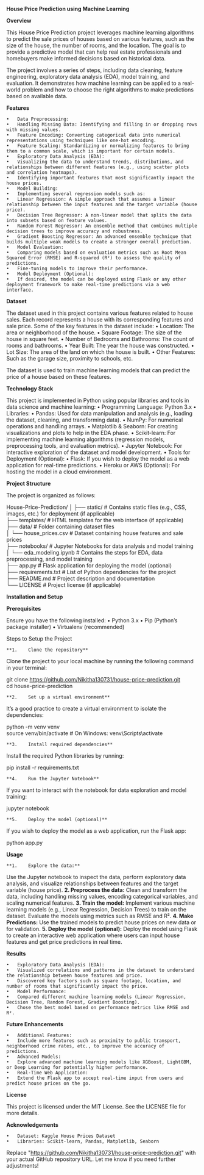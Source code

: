
**House Price Prediction using Machine Learning**

**Overview**

This House Price Prediction project leverages machine learning algorithms to predict the sale prices of houses based on various features, such as the size of the house, the number of rooms, and the location. The goal is to provide a predictive model that can help real estate professionals and homebuyers make informed decisions based on historical data.

The project involves a series of steps, including data cleaning, feature engineering, exploratory data analysis (EDA), model training, and evaluation. It demonstrates how machine learning can be applied to a real-world problem and how to choose the right algorithms to make predictions based on available data.

**Features**

	•	Data Preprocessing:
	•	Handling Missing Data: Identifying and filling in or dropping rows with missing values.
	•	Feature Encoding: Converting categorical data into numerical representations using techniques like one-hot encoding.
	•	Feature Scaling: Standardizing or normalizing features to bring them to a common scale, which is important for certain models.
	•	Exploratory Data Analysis (EDA):
	•	Visualizing the data to understand trends, distributions, and relationships between different features (e.g., using scatter plots and correlation heatmaps).
	•	Identifying important features that most significantly impact the house prices.
	•	Model Building:
	•	Implementing several regression models such as:
	•	Linear Regression: A simple approach that assumes a linear relationship between the input features and the target variable (house price).
	•	Decision Tree Regressor: A non-linear model that splits the data into subsets based on feature values.
	•	Random Forest Regressor: An ensemble method that combines multiple decision trees to improve accuracy and robustness.
	•	Gradient Boosting Regressor: An advanced ensemble technique that builds multiple weak models to create a stronger overall prediction.
	•	Model Evaluation:
	•	Comparing models based on evaluation metrics such as Root Mean Squared Error (RMSE) and R-squared (R²) to assess the quality of predictions.
	•	Fine-tuning models to improve their performance.
	•	Model Deployment (Optional):
	•	If desired, the model can be deployed using Flask or any other deployment framework to make real-time predictions via a web interface.

**Dataset**

The dataset used in this project contains various features related to house sales. Each record represents a house with its corresponding features and sale price. Some of the key features in the dataset include:
	•	Location: The area or neighborhood of the house.
	•	Square Footage: The size of the house in square feet.
	•	Number of Bedrooms and Bathrooms: The count of rooms and bathrooms.
	•	Year Built: The year the house was constructed.
	•	Lot Size: The area of the land on which the house is built.
	•	Other Features: Such as the garage size, proximity to schools, etc.

The dataset is used to train machine learning models that can predict the price of a house based on these features.

**Technology Stack**

This project is implemented in Python using popular libraries and tools in data science and machine learning:
	•	Programming Language: Python 3.x
	•	Libraries:
	•	Pandas: Used for data manipulation and analysis (e.g., loading the dataset, cleaning, and transforming data).
	•	NumPy: For numerical operations and handling arrays.
	•	Matplotlib & Seaborn: For creating visualizations and plots to help in the EDA phase.
	•	Scikit-learn: For implementing machine learning algorithms (regression models, preprocessing tools, and evaluation metrics).
	•	Jupyter Notebook: For interactive exploration of the dataset and model development.
	•	Tools for Deployment (Optional):
	•	Flask: If you wish to deploy the model as a web application for real-time predictions.
	•	Heroku or AWS (Optional): For hosting the model in a cloud environment.

**Project Structure**

The project is organized as follows:

House-Price-Prediction/
│
├── static/                      # Contains static files (e.g., CSS, images, etc.) for deployment (if applicable)  
├── templates/                   # HTML templates for the web interface (if applicable)  
├── data/                        # Folder containing dataset files  
│   └── house_prices.csv         # Dataset containing house features and sale prices  
├── notebooks/                   # Jupyter Notebooks for data analysis and model training  
│   └── eda_modeling.ipynb       # Contains the steps for EDA, data preprocessing, and model training  
├── app.py                       # Flask application for deploying the model (optional)  
├── requirements.txt             # List of Python dependencies for the project  
├── README.md                    # Project description and documentation  
└── LICENSE                      # Project license (if applicable)  

**Installation and Setup**

**Prerequisites**

Ensure you have the following installed:
	•	Python 3.x
	•	Pip (Python’s package installer)
	•	Virtualenv (recommended)

Steps to Setup the Project

	**1.	Clone the repository**
Clone the project to your local machine by running the following command in your terminal:

git clone https://github.com/Nikitha130731/house-price-prediction.git  
cd house-price-prediction  


	**2.	Set up a virtual environment**
It’s a good practice to create a virtual environment to isolate the dependencies:

python -m venv venv  
source venv/bin/activate  # On Windows: venv\Scripts\activate  


	**3.	Install required dependencies**
Install the required Python libraries by running:

pip install -r requirements.txt  


	**4.	Run the Jupyter Notebook**
If you want to interact with the notebook for data exploration and model training:

jupyter notebook  


	**5.	Deploy the model (optional)**
If you wish to deploy the model as a web application, run the Flask app:

python app.py  

**Usage**

	**1.	Explore the data:**
Use the Jupyter notebook to inspect the data, perform exploratory data analysis, and visualize relationships between features and the target variable (house price).
	**2.	Preprocess the data:**
Clean and transform the data, including handling missing values, encoding categorical variables, and scaling numerical features.
	**3.	Train the model:**
Implement various machine learning models (e.g., Linear Regression, Decision Trees) to train on the dataset. Evaluate the models using metrics such as RMSE and R².
	**4.	Make Predictions:**
Use the trained models to predict house prices on new data or for validation.
	**5.	Deploy the model (optional):**
Deploy the model using Flask to create an interactive web application where users can input house features and get price predictions in real time.

**Results**

	•	Exploratory Data Analysis (EDA):
	•	Visualized correlations and patterns in the dataset to understand the relationship between house features and price.
	•	Discovered key factors such as square footage, location, and number of rooms that significantly impact the price.
	•	Model Performance:
	•	Compared different machine learning models (Linear Regression, Decision Tree, Random Forest, Gradient Boosting).
	•	Chose the best model based on performance metrics like RMSE and R².

**Future Enhancements**

	•	Additional Features:
	•	Include more features such as proximity to public transport, neighborhood crime rates, etc., to improve the accuracy of predictions.
	•	Advanced Models:
	•	Explore advanced machine learning models like XGBoost, LightGBM, or Deep Learning for potentially higher performance.
	•	Real-Time Web Application:
	•	Extend the Flask app to accept real-time input from users and predict house prices on the go.

**License**

This project is licensed under the MIT License. See the LICENSE file for more details.

**Acknowledgements**

	•	Dataset: Kaggle House Prices Dataset
	•	Libraries: Scikit-learn, Pandas, Matplotlib, Seaborn

Replace "https://github.com/Nikitha130731/house-price-prediction.git" with your actual GitHub repository URL. Let me know if you need further adjustments!
